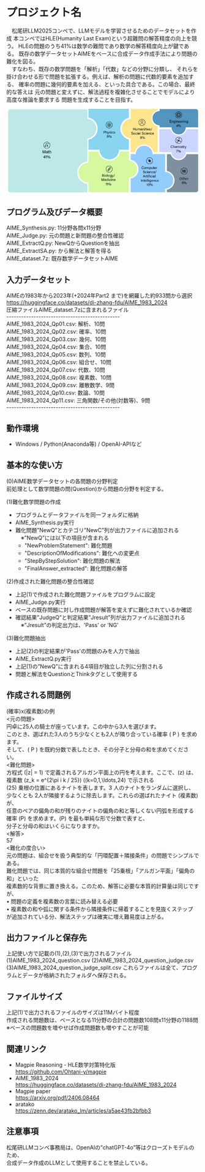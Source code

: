 # プロジェクト名
　松尾研LLM2025コンペで、LLMモデルを学習させるためのデータセットを作成
本コンペではHLE(Humanity Last Exam)という超難問の解答精度の向上を競う。
HLEの問題のうち41%は数学の難問であり数学の解答精度向上が鍵である。
既存の数学データセットAIMEをベースに合成データ作成手法により問題の難化を図る。<br>
　すなわち、既存の数学問題を「解析」「代数」などの分野に分類し、
 それらを掛け合わせる形で問題を拡張する。例えば、解析の問題に代数的要素を追加する、
 確率の問題に幾何的要素を加える、といった具合である。この場合、最終的な答えは
 元の問題と変えずに、解法過程を複雑化させることでモデルにより高度な推論を要求する
 問題を生成することを目指す。

<img src="docs/images/g01.jpg" alt="HLE問題カテゴリ" width="640">

## プログラム及びデータ概要
AIME_Synthesis.py: 11分野各問x11分野<br>
AIME_Judge.py: 元の問題と新問題の整合性確認<br>
AIME_ExtractQ.py: NewQからQuestionを抽出<br>
AIME_ExtractSA.py: <Question>から解法と解答を得る<br>
AIME_dataset.7z: 既存数学データセットAIME<br>

## 入力データセット
AIMEの1983年から2023年(+2024年Part2 まで)を網羅した約933問から選択<br>
https://huggingface.co/datasets/di-zhang-fdu/AIME_1983_2024<br>
圧縮ファイルAIME_dataset.7zに含まれるファイル<br>
----------------------------------------------<br>
AIME_1983_2024_Qp01.csv: 解析、10問<br>
AIME_1983_2024_Qp02.csv: 確率、10問<br>
AIME_1983_2024_Qp03.csv: 幾何、10問<br>
AIME_1983_2024_Qp04.csv: 集合、10問<br>
AIME_1983_2024_Qp05.csv: 数列、10問<br>
AIME_1983_2024_Qp06.csv: 組合せ、10問<br>
AIME_1983_2024_Qp07.csv: 代数、10問<br>
AIME_1983_2024_Qp08.csv: 複素数、10問<br>
AIME_1983_2024_Qp09.csv: 離散数学、9問<br>
AIME_1983_2024_Qp10.csv: 数論、10問<br>
AIME_1983_2024_Qp11.csv: 三角関数/その他(対数等)、9問<br>
----------------------------------------------<br>

## 動作環境
- Windows / Python(Anaconda等) / OpenAI-APIなど

## 基本的な使い方
(0)AIME数学データセットの各問題の分野判定<br>
前処理として数学問題の問(Question)から問題の分野を判定する。<br>

(1)難化数学問題の作成<br>
- プログラムとデータファイルを同一フォルダに格納<br>
- AIME_Synthesis.py実行<br>
- 難化問題”NewQ”とカテゴリ”NewC”列が出力ファイルに追加される<br>
　※”NewQ”には以下の項目が含まれる<br>
  - "NewProblemStatement": 難化問題<br>
  - "DescriptionOfModifications": 難化への変更点<br>
  - "StepByStepSolution": 難化問題の解法<br>
  - "FinalAnswer_extracted": 難化問題の解答<br>

(2)作成された難化問題の整合性確認<br>
- 上記(1)で作成された難化問題ファイルをプログラムに設定<br>
- AIME_Judge.py実行<br>
- ベースの既存問題に対し作成問題が解答を変えずに難化されているか確認<br>
- 確認結果”JudgeQ”と判定結果”Jresult”列が出力ファイルに追加される<br>
　※”Jresult”の判定出力は、'Pass' or 'NG'<br>

(3)難化問題抽出<br>
- 上記(2)の判定結果が'Pass'の問題のみを人力で抽出<br>
- AIME_ExtractQ.py実行<br>
- 上記(1)の”NewQ”に含まれる4項目が独立した列に分割される<br>
- 問題と解法をQuestionとThinkタグとして使用する<br>

## 作成される問題例
(確率)x(複素数)の例<br>
<元の問題><br>
円卓に25人の騎士が座っています。この中から3人を選びます。<br>
このとき、選ばれた3人のうち少なくとも2人が隣り合っている確率 \( P \) を求めます。<br>
そして、\( P \) を既約分数で表したとき、その分子と分母の和を求めてください。<br>
<難化問題><br>
方程式 \(|z| = 1\) で定義されるアルガン平面上の円を考えます。ここで、\(z\) は、<br>
複素数 \(z_k = e^{2\pi i k / 25}\) (\(k=0,1,\ldots,24\) で示される<br>
\(25\) 乗根の位置にあるナイトを表します。3 人のナイトをランダムに選択し、<br>
少なくとも 2人が隣接するように除去します。これらの選ばれたナイト (複素数) が、<br>
任意のペアの偏角の和が残りのナイトの偏角の和と等しくない円弧を形成する<br>
確率 \(P\) を求めます。\(P\) を最も単純な形で分数で表すと、<br>
分子と分母の和はいくらになりますか。<br>
<解答><br>
57<br>
<難化の度合い><br>
元の問題は、組合せを扱う典型的な「円環配置＋隣接条件」の問題でシンプルである。<br>
難化問題では、同じ本質的な組合せ問題を「25乗根」「アルガン平面」「偏角の和」といった<br>
複素数的な背景に置き換える。このため、解答に必要な本質的計算量は同じですが、<br>
•	問題の定義を複素数の言葉に読み替える必要<br>
•	複素数の和や弧に関する条件から隣接条件に帰着することを見抜くステップ<br>
が追加されている分、解法ステップは確実に増え難易度は上がる。<br>

## 出力ファイルと保存先
上記使い方で記載の(1),(2),(3)で出力されるファイル<br>
(1)AIME_1983_2024_question.csv
(2)AIME_1983_2024_question_judge.csv
(3)AIME_1983_2024_question_judge_split.csv
これらファイルは全て、プログラムとデータが格納されたフォルダへ保存される。<br>

## ファイルサイズ
上記(1)で出力されるファイルのサイズは11Mバイト程度<br>
作成される問題数は、ベースとなる11分野の合計の問題数108問x11分野の1188問<br>
※ベースの問題数を増やせば作成問題数も増やすことが可能<br>

## 関連リンク
- Magpie Reasoning - HLE数学対策特化版<br>
  https://github.com/Ohtani-y/magpie<br>
- AIME_1983_2024<br>
  https://huggingface.co/datasets/di-zhang-fdu/AIME_1983_2024<br>
- Magpie paper<br>
  https://arxiv.org/pdf/2406.08464<br>
- aratako<br>
  https://zenn.dev/aratako_lm/articles/a5ae43fb2bfbb3<br>

## 注意事項
松尾研LLMコンペ事務局は、OpenAIの”chatGPT-4o”等はクローズトモデルのため、<br>
合成データ作成のLLMとして使用することを禁止している。<br>




